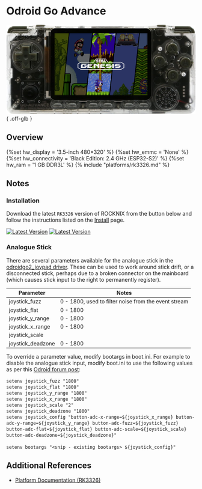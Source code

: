 # Odroid Go Advance

![](../../_inc/images/devices/hardkernel-odroid-go-advance.png){ .off-glb }

## Overview
{%set hw_display = '3.5-inch 480*320' %}
{%set hw_emmc = 'None' %}
{%set hw_connectivity = 'Black Edition: 2.4 GHz (ESP32-S2)' %}
{%set hw_ram = '1 GB DDR3L' %}
{% include "platforms/rk3326.md" %}

## Notes

### Installation

Download the latest `RK3326` version of ROCKNIX from the button below and follow the instructions listed on the [Install](../../../play/install/) page.

[![Latest Version](https://img.shields.io/github/release/ROCKNIX/distribution.svg?labelColor=111111&color=FF5555&label=Latest&style=flat#only-light)](https://github.com/ROCKNIX/distribution/releases/latest)
[![Latest Version](https://img.shields.io/github/release/ROCKNIX/distribution.svg?labelColor=dddddd&color=FF5555&label=Latest&style=flat#only-dark)](https://github.com/ROCKNIX/distribution/releases/latest)

### Analogue Stick

There are several parameters available for the analogue stick in the [odroidgo2_joypad driver](https://github.com/hardkernel/linux/blob/73c2cbdb49d240c408bd16a717215c1d4bed529f/drivers/input/joystick/odroidgo2-joypad.c). These can be used to work around stick drift, or a disconnected stick, perhaps due to a broken connector on the mainboard (which causes stick input to the right to permanently register).

| Parameter | Notes |
| -- | -- |
| joystick_fuzz | 0 - 1800, used to filter noise from the event stream |
| joystick_flat | 0 - 1800 |
| joystick_y_range | 0 - 1800 |
| joystick_x_range | 0 - 1800 |
| joystick_scale | |
| joystick_deadzone | 0 - 1800 |

To override a parameter value, modify bootargs in boot.ini. For example to disable the analogue stick input, modify boot.ini to use the following values as per this [Odroid forum post](https://forum.odroid.com/viewtopic.php?p=307850&sid=99d227d2c69e6eb1d67dc10ac44d969b#p307850):
```
setenv joystick_fuzz "1800"
setenv joystick_flat "1800"
setenv joystick_y_range "1800"
setenv joystick_x_range "1800"
setenv joystick_scale "2"
setenv joystick_deadzone "1800"
setenv joystick_config "button-adc-x-range=${joystick_x_range} button-adc-y-range=${joystick_y_range} button-adc-fuzz=${joystick_fuzz} button-adc-flat=${joystick_flat} button-adc-scale=${joystick_scale} button-adc-deadzone=${joystick_deadzone}"

setenv bootargs "<snip - existing bootargs> ${joystick_config}"
```

## Additional References

- [Platform Documentation (RK3326)](https://github.com/ROCKNIX/distribution/blob/main/documentation/PER_DEVICE_DOCUMENTATION/RK3326)
